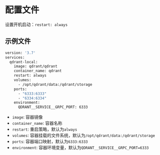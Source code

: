 # 配置文件


设置开机启动：`restart: always`

## 示例文件

```dockerfile
version: '3.7'
services:
  qdrant-local:
    image: qdrant/qdrant
    container_name: qdrant
    restart: always
    volumes:
      - /opt/qdrant/data:/qdrant/storage
    ports:
      - "6333:6333"
      - "6334:6334"
    environment:
      QDRANT__SERVICE__GRPC_PORT: 6333
```

- `image`: 容器镜像
- `container_name`: 容器名称
- `restart`: 重启策略，默认为`always`
- `volumes`: 容器挂载的文件系统，默认为`/opt/qdrant/data:/qdrant/storage`
- `ports`: 容器端口映射，默认为`6333:6333`
- `environment`: 容器环境变量，默认为`QDRANT__SERVICE__GRPC_PORT=6333`
